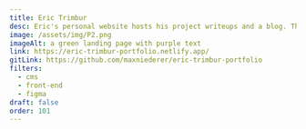 ```yaml
---
title: Eric Trimbur
desc: Eric's personal website hosts his project writeups and a blog. This was implemented using Decap CMS and was hosted on Netlify.
image: /assets/img/P2.png
imageAlt: a green landing page with purple text
link: https://eric-trimbur-portfolio.netlify.app/
gitLink: https://github.com/maxniederer/eric-trimbur-portfolio
filters:
  - cms
  - front-end
  - figma
draft: false
order: 101
---
```

